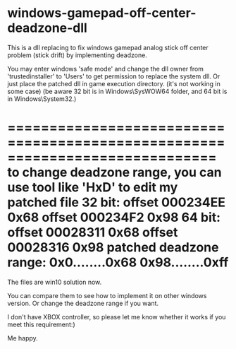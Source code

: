 # windows-gamepad-off-center-deadzone-dll
This is a dll replacing to fix windows gamepad analog stick off center problem (stick drift) by implementing deadzone.

You may enter windows 'safe mode' and change the dll owner from 'trustedinstaller' to 'Users' to get permission to replace the system dll.
Or just place the patched dll in game execution directory. (it's not working in some case)
(be aware 32 bit is in Windows\SysWOW64 folder, and 64 bit is in Windows\System32.)

=============================================================================
to change deadzone range, you can use tool like 'HxD' to edit my patched file
32 bit:
offset 000234EE 0x68
offset 000234F2 0x98
64 bit:
offset 00028311 0x68
offset 00028316 0x98
patched deadzone range:
0x0........0x68 <deadzone> 0x98........0xff
=============================================================================

The files are win10 solution now.

You can compare them to see how to implement it on other windows version.
Or change the deadzone range if you want.

I don't have XBOX controller, so please let me know whether it works if you meet this requirement:)

Me happy.
